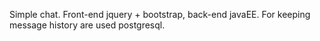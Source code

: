 Simple chat. Front-end jquery + bootstrap, back-end javaEE. For keeping message history are used postgresql.
